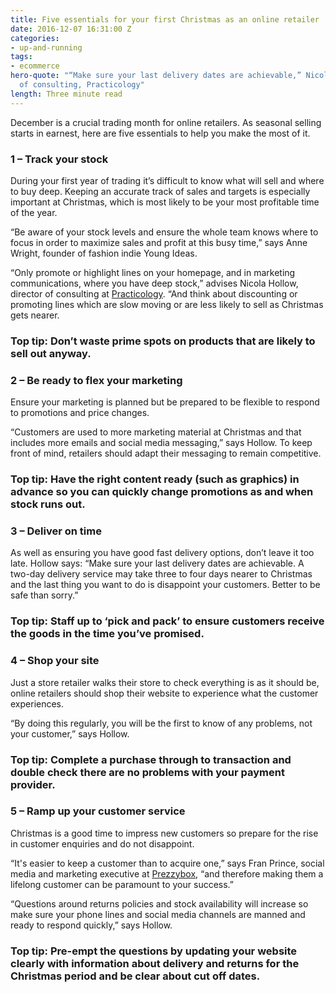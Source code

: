 ```yaml
---
title: Five essentials for your first Christmas as an online retailer
date: 2016-12-07 16:31:00 Z
categories:
- up-and-running
tags:
- ecommerce
hero-quote: "“Make sure your last delivery dates are achievable,” Nicola Hollow, director
  of consulting, Practicology"
length: Three minute read
---
```


December is a crucial trading month for online retailers. As seasonal selling starts in earnest, here are five essentials to help you make the most of it.   

### 1 – Track your stock
During your first year of trading it’s difficult to know what will sell and where to buy deep. Keeping an accurate track of sales and targets is especially important at Christmas, which is most likely to be your most profitable time of the year. 

“Be aware of your stock levels and ensure the whole team knows where to focus in order to maximize sales and profit at this busy time,” says Anne Wright, founder of fashion indie Young Ideas. 

“Only promote or highlight lines on your homepage, and in marketing communications, where you have deep stock,” advises Nicola Hollow, director of consulting at [Practicology](https://www.practicology.com/). “And think about discounting or promoting lines which are slow moving or are less likely to sell as Christmas gets nearer.

### Top tip: Don’t waste prime spots on products that are likely to sell out anyway. 


### 2 – Be ready to flex your marketing
Ensure your marketing is planned but be prepared to be flexible to respond to promotions and price changes. 

“Customers are used to more marketing material at Christmas and that includes more emails and social media messaging,” says Hollow. To keep front of mind, retailers should adapt their messaging to remain competitive. 

### Top tip: Have the right content ready (such as graphics) in advance so you can quickly change promotions as and when stock runs out.
 

### 3 – Deliver on time
As well as ensuring you have good fast delivery options, don’t leave it too late. Hollow says: “Make sure your last delivery dates are achievable. A two-day delivery service may take three to four days nearer to Christmas and the last thing you want to do is disappoint your customers. Better to be safe than sorry.”
 
### Top tip: Staff up to ‘pick and pack’ to ensure customers receive the goods in the time you’ve promised.


### 4 – Shop your site
Just a store retailer walks their store to check everything is as it should be, online retailers should shop their website to experience what the customer experiences. 

“By doing this regularly, you will be the first to know of any problems, not your customer,” says Hollow. 

### Top tip: Complete a purchase through to transaction and double check there are no problems with your payment provider. 


### 5 – Ramp up your customer service
Christmas is a good time to impress new customers so prepare for the rise in customer enquiries and do not disappoint. 

“It's easier to keep a customer than to acquire one,” says Fran Prince, social media and marketing executive at [Prezzybox](http://www.prezzybox.com/), “and therefore making them a lifelong customer can be paramount to your success.”

“Questions around returns policies and stock availability will increase so make sure your phone lines and social media channels are manned and ready to respond quickly,” says Hollow.

### Top tip: Pre-empt the questions by updating your website clearly with information about delivery and returns for the Christmas period and be clear about cut off dates. 

